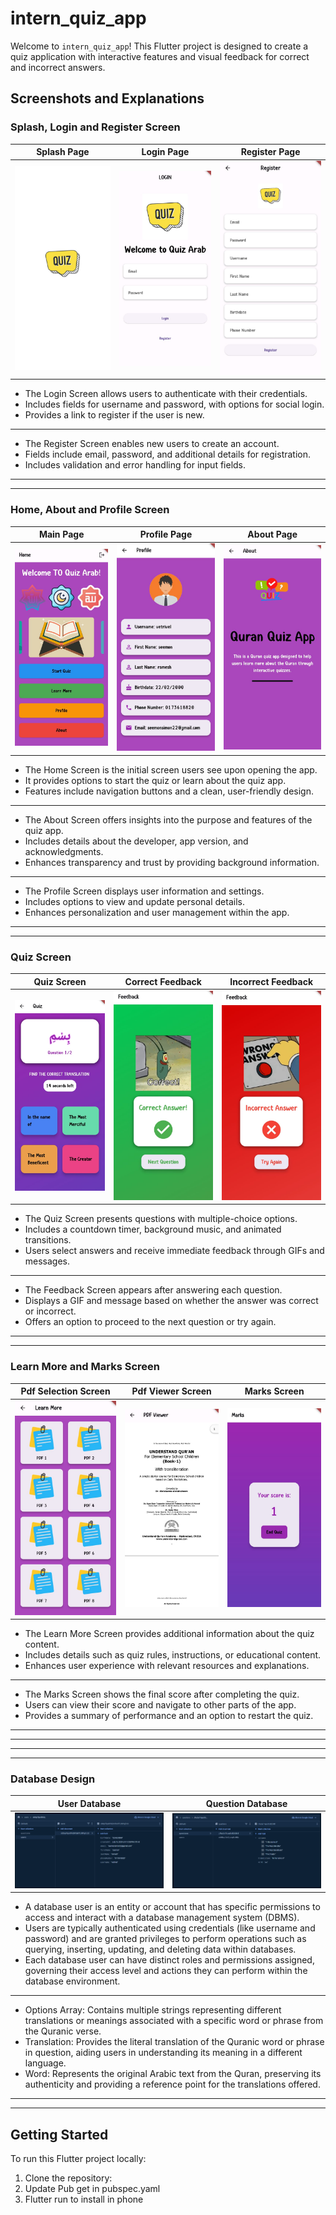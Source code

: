 # intern_quiz_app

Welcome to `intern_quiz_app`! This Flutter project is designed to create a quiz application with interactive features and visual feedback for correct and incorrect answers.

## Screenshots and Explanations

### Splash, Login and Register Screen

| Splash Page                                     | Login Page                                    | Register Page                                       |
|-------------------------------------------------|-----------------------------------------------|-----------------------------------------------------|
| ![Splash Screen](screenshots/splash_screen.jpg) | ![Login Screen](screenshots/login_screen.jpg) | ![Register Screen](screenshots/register_screen.jpg) |

- The Login Screen allows users to authenticate with their credentials.
- Includes fields for username and password, with options for social login.
- Provides a link to register if the user is new.
------------------------------------------------------------------------------------------
- The Register Screen enables new users to create an account.
- Fields include email, password, and additional details for registration.
- Includes validation and error handling for input fields.

------------------------------------------------------------------------------------------
------------------------------------------------------------------------------------------

### Home, About and Profile Screen

| Main Page                                        | Profile Page                                      | About Page                                   |
|--------------------------------------------------|---------------------------------------------------|----------------------------------------------|
| ![Home Screen](screenshots/home_screen.jpg)      | ![Profile Screen](screenshots/profile_screen.jpg) | ![About Screen](screenshots/about_screen.jpg) |


- The Home Screen is the initial screen users see upon opening the app.
- It provides options to start the quiz or learn about the quiz app.
- Features include navigation buttons and a clean, user-friendly design.
------------------------------------------------------------------------------------------
- The About Screen offers insights into the purpose and features of the quiz app.
- Includes details about the developer, app version, and acknowledgments.
- Enhances transparency and trust by providing background information.
------------------------------------------------------------------------------------------
- The Profile Screen displays user information and settings.
- Includes options to view and update personal details.
- Enhances personalization and user management within the app.

------------------------------------------------------------------------------------------
------------------------------------------------------------------------------------------

### Quiz Screen


| Quiz Screen                                 | Correct Feedback                                             | Incorrect Feedback                                               |
|---------------------------------------------|--------------------------------------------------------------|------------------------------------------------------------------|
| ![Quiz Screen](screenshots/quiz_screen.jpg) | ![Correct Feedback](screenshots/correct_feedback_screen.jpg) | ![Incorrect Feedback](screenshots/incorrect_feedback_screen.jpg) |

- The Quiz Screen presents questions with multiple-choice options.
- Includes a countdown timer, background music, and animated transitions.
- Users select answers and receive immediate feedback through GIFs and messages.
------------------------------------------------------------------------------------------
- The Feedback Screen appears after answering each question.
- Displays a GIF and message based on whether the answer was correct or incorrect.
- Offers an option to proceed to the next question or try again.

------------------------------------------------------------------------------------------
------------------------------------------------------------------------------------------

### Learn More and Marks Screen


| Pdf Selection Screen                                            | Pdf Viewer Screen                                       | Marks Screen                                   |
|-----------------------------------------------------------------|---------------------------------------------------------|------------------------------------------------|
| ![Pdf Selection Screen](screenshots/pdf_selection_screen.jpg)   | ![Pdf Viewer Screen](screenshots/pdf_viewer_screen.jpg) | ![Marks Screen](screenshots/marks_screen.jpg)  |

- The Learn More Screen provides additional information about the quiz content.
- Includes details such as quiz rules, instructions, or educational content.
- Enhances user experience with relevant resources and explanations.
------------------------------------------------------------------------------------------
- The Marks Screen shows the final score after completing the quiz.
- Users can view their score and navigate to other parts of the app.
- Provides a summary of performance and an option to restart the quiz.

------------------------------------------------------------------------------------------
------------------------------------------------------------------------------------------

------------------------------------------------------------------------------------------
------------------------------------------------------------------------------------------

### Database Design


| User Database                         | Question Database                         |
|---------------------------------------|-------------------------------------------|
| ![Db1](screenshots/database_user.png) | ![Db2](screenshots/database_question.png) |

- A database user is an entity or account that has specific permissions to access and interact with a database management system (DBMS).
- Users are typically authenticated using credentials (like username and password) and are granted privileges to perform operations such as querying, inserting, updating, and deleting data within databases.
- Each database user can have distinct roles and permissions assigned, governing their access level and actions they can perform within the database environment.
------------------------------------------------------------------------------------------
- Options Array: Contains multiple strings representing different translations or meanings associated with a specific word or phrase from the Quranic verse.
- Translation: Provides the literal translation of the Quranic word or phrase in question, aiding users in understanding its meaning in a different language.
- Word: Represents the original Arabic text from the Quran, preserving its authenticity and providing a reference point for the translations offered.

------------------------------------------------------------------------------------------
------------------------------------------------------------------------------------------

## Getting Started

To run this Flutter project locally:

1. Clone the repository:
2. Update Pub get in pubspec.yaml
3. Flutter run to install in phone

